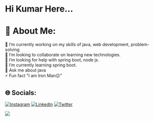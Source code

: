 # Hi Kumar Here...

# 💫 About Me:
🔭 I’m currently working on my skills of java, web development, problem-solving<br>👯 I’m looking to collaborate on learning new technologies.<br>🤝 I’m looking for help with spring boot, node js.<br>🌱 I’m currently learning spring boot.<br>💬 Ask me about java<br>⚡ Fun fact "I am Iron Man😉"


## 🌐 Socials:
[![Instagram](https://img.shields.io/badge/Instagram-%23E4405F.svg?logo=Instagram&logoColor=white)](https://instagram.com/inno.stan) [![LinkedIn](https://img.shields.io/badge/LinkedIn-%230077B5.svg?logo=linkedin&logoColor=white)](https://linkedin.com/in/kumarm-dev) [![Twitter](https://img.shields.io/badge/Twitter-%231DA1F2.svg?logo=Twitter&logoColor=white)](https://twitter.com/KumarM26501) 

[![](https://visitcount.itsvg.in/api?id=Kumar01M&icon=6&color=10)](https://visitcount.itsvg.in)

<!-- Proudly created with GPRM ( https://gprm.itsvg.in ) -->
